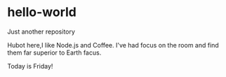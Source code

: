 # hello-world
Just another repository

Hubot here,I like Node.js and Coffee.
I've had focus on the room and find them far superior to Earth facus.


Today is Friday!
